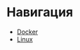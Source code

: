 # Навигация

[comment]: <> (![draw]&#40;https://cdn-icons-png.flaticon.com/512/919/919853.png?size=20x20&#41;)

[comment]: <> (- [![type PNG]&#40;https://cdn-icons-png.flaticon.com/512/919/919853.png&#41;]&#40;https://github.com/AniskovVitaliy/Documentation/blob/master/linux/README.md&#41;)
- [Docker](https://github.com/AniskovVitaliy/Documentation/blob/master/linux/README.md)
- [Linux](https://github.com/AniskovVitaliy/Documentation/blob/master/docker/README.md)